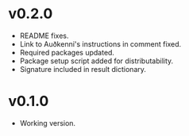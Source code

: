 # v0.2.0

- README fixes.
- Link to Auðkenni's instructions in comment fixed.
- Required packages updated.
- Package setup script added for distributability.
- Signature included in result dictionary.

# v0.1.0

- Working version.
